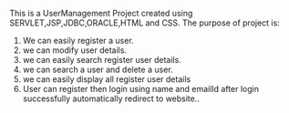 This is a UserManagement Project created using SERVLET,JSP,JDBC,ORACLE,HTML and CSS.
The purpose of project is:
1. We can easily register a user.
2. we can modify user details.
3. we can easily search register user details.
4. we can search a user and delete a user.
5. we can easily display all register user details
6. User can register then login using name and emailId after login successfully automatically redirect to website.. 

